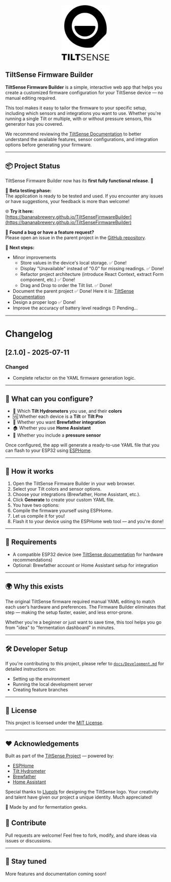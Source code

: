 <div align="center">
  <img src="public/logo-text.svg" alt="TiltSense" width="150" />
</div>

## TiltSense Firmware Builder

**TiltSense Firmware Builder** is a simple, interactive web app that helps you create a customized firmware
configuration for your TiltSense device — no manual editing required.

This tool makes it easy to tailor the firmware to your specific setup, including which sensors and integrations you want
to use. Whether you're running a single Tilt or multiple, with or without pressure sensors, this generator has you
covered.

We recommend reviewing the [TiltSense Documentation](https://bananabrewery.github.io/TiltSense/) to better understand
the available features, sensor configurations, and integration options before generating your firmware.

---

## 📦 Project Status

TiltSense Firmware Builder now has its **first fully functional release**. 🎉

🧪 **Beta testing phase:**  
The application is ready to be tested and used. If you encounter any issues or have suggestions, your feedback is more
than welcome!

🌐 **Try it here:**  
[https://bananabrewery.github.io/TiltSenseFirmwareBuilder](https://bananabrewery.github.io/TiltSenseFirmwareBuilder)

🐛 **Found a bug or have a feature request?**  
Please open an issue in the parent project in the [GitHub repository](https://github.com/bananabrewery/TiltSense/issues).

🔧 **Next steps:**

- Minor improvements
  - Store values in the device's local storage. ✅ Done!
  - Display "Unavailable" instead of "0.0" for missing readings. ✅ Done!
  - Refactor project architecture (introduce React Context, extract Form component, etc.) ✅ Done!
  - Drag and Drop to order the Tilt list. ✅ Done!
- Document the parent project ✅ Done! Here it is: [TiltSense Documentation](https://bananabrewery.github.io/TiltSense/)
- Design a proper logo ✅ Done!
- Improve the accuracy of battery level readings ⏰ Pending...

---

# Changelog

## [2.1.0] - 2025-07-11

### Changed

- Complete refactor on the YAML firmware generation logic.

---

## 🧠 What can you configure?

- 🎨 Which **Tilt Hydrometers** you use, and their **colors**
- 🆚 Whether each device is a **Tilt** or **Tilt Pro**
- 📡 Whether you want **Brewfather integration**
- 🏠 Whether you use **Home Assistant**
- 💨 Whether you include a **pressure sensor**

Once configured, the app will generate a ready-to-use YAML file that you can flash to your ESP32
using [ESPHome](https://web.esphome.io/).

---

## 🚀 How it works

1. Open the TiltSense Firmware Builder in your web browser.
2. Select your Tilt colors and sensor options.
3. Choose your integrations (Brewfather, Home Assistant, etc.).
4. Click **Generate** to create your custom YAML file.
5. You have two options:
6. Compile the firmware yourself using ESPHome.
7. Let us compile it for you!
8. Flash it to your device using the ESPHome web tool — and you're done!

---

## 🔧 Requirements

- A compatible ESP32 device (see [TiltSense documentation](https://bananabrewery.github.io/TiltSense/) for hardware
  recommendations)
- Optional: Brewfather account or Home Assistant setup for integration

---

## 🌍 Why this exists

The original TiltSense firmware required manual YAML editing to match each user’s hardware and preferences. The Firmware
Builder eliminates that step — making the setup faster, easier, and less error-prone.

Whether you're a beginner or just want to save time, this tool helps you go from "idea" to "fermentation dashboard" in
minutes.

---

## 🛠 Developer Setup

If you're contributing to this project, please refer to [`docs/Development.md`](./docs/Development.md) for detailed instructions on:

- Setting up the environment
- Running the local development server
- Creating feature branches

---

## 📝 License

This project is licensed under the [MIT License](LICENSE).

---

## ❤️ Acknowledgements

Built as part of the [TiltSense Project](https://github.com/yourrepo/tiltsense) — powered by:

- [ESPHome](https://esphome.io/)
- [Tilt Hydrometer](https://tilthydrometer.com/)
- [Brewfather](https://brewfather.app/)
- [Home Assistant](https://www.home-assistant.io/)

Special thanks to [Llupols](https://github.com/llupols) for designing the TiltSense logo. Your creativity and talent
have given our project a unique identity. Much appreciated!

🧪 Made by and for fermentation geeks.

## 🙌 Contribute

Pull requests are welcome! Feel free to fork, modify, and share ideas via issues or discussions.

---

## 📣 Stay tuned

More features and documentation coming soon!
